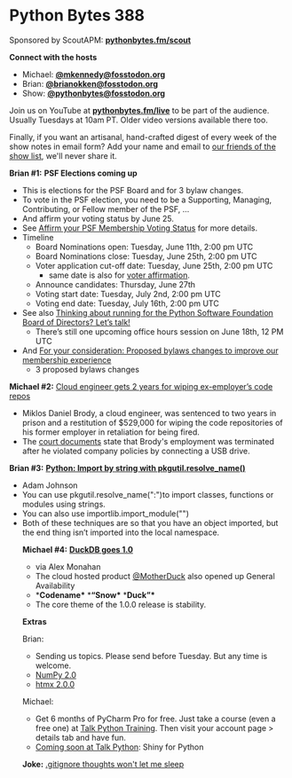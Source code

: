 # Python Bytes 388

Sponsored by ScoutAPM: [**pythonbytes.fm/scout**](https://pythonbytes.fm/scout)

**Connect with the hosts**

- Michael: [**@mkennedy@fosstodon.org**](https://fosstodon.org/@mkennedy)
- Brian: [**@brianokken@fosstodon.org**](https://fosstodon.org/@brianokken)
- Show: [**@pythonbytes@fosstodon.org**](https://fosstodon.org/@pythonbytes)

Join us on YouTube at [**pythonbytes.fm/live**](https://pythonbytes.fm/stream/live) to be part of the audience. Usually Tuesdays at 10am PT. Older video versions available there too.

Finally, if you want an artisanal, hand-crafted digest of every week of the show notes in email form? Add your name and email to [our friends of the show list](https://pythonbytes.fm/friends-of-the-show), we'll never share it. 

**Brian #1:** **PSF Elections coming up**

- This is elections for the PSF Board and for 3 bylaw changes.
- To vote in the PSF election, you need to be a Supporting, Managing, Contributing, or Fellow member of the PSF, …
- And affirm your voting status by June 25.
- See [Affirm your PSF Membership Voting Status](https://pyfound.blogspot.com/2024/06/affirm-your-psf-membership-voting-status.html?utm_source=pocket_shared) for more details.
- Timeline
  - Board Nominations open: Tuesday, June 11th, 2:00 pm UTC
  - Board Nominations close: Tuesday, June 25th, 2:00 pm UTC
  - Voter application cut-off date: Tuesday, June 25th, 2:00 pm UTC
    - same date is also for [voter affirmation](https://psfmember.org/user-information).
  - Announce candidates: Thursday, June 27th
  - Voting start date: Tuesday, July 2nd, 2:00 pm UTC
  - Voting end date: Tuesday, July 16th, 2:00 pm UTC 
- See also [Thinking about running for the Python Software Foundation Board of Directors? Let’s talk!](https://pyfound.blogspot.com/2024/05/blog-post.html)
  - There’s still one upcoming office hours session on June 18th, 12 PM UTC
- And [For your consideration: Proposed bylaws changes to improve our membership experience](https://pyfound.blogspot.com/2024/06/for-your-consideration-proposed-bylaws.html?utm_source=pocket_shared)
  - 3 proposed bylaws changes

**Michael #2:** [Cloud engineer gets 2 years for wiping ex-employer’s code repos](https://www.bleepingcomputer.com/news/security/cloud-engineer-gets-2-years-for-wiping-ex-employers-code-repos/)

- Miklos Daniel Brody, a cloud engineer, was sentenced to two years in prison and a restitution of $529,000 for wiping the code repositories of his former employer in retaliation for being fired.
- The [court documents](https://www.documentcloud.org/documents/24215622-united-states-v-brody?responsive=1&title=1) state that Brody's employment was terminated after he violated company policies by connecting a USB drive.

**Brian #3:** [**Python: Import by string with pkgutil.resolve_name()**](https://adamj.eu/tech/2024/06/17/python-import-by-string/)

- Adam Johnson
- You can use pkgutil.resolve_name("<package>:<object>")to import classes, functions or modules using strings. 
- You can also use importlib.import_module("<modulename>") 
- Both of these techniques are so that you have an object imported, but the end thing isn’t imported into the local namespace. 

**Michael #4:** [**DuckDB goes 1.0**](https://x.com/__AlexMonahan__/status/1801435781380325448)

- via Alex Monahan
- The cloud hosted product [@MotherDuck](https://x.com/motherduck) also opened up General Availability
- ***Codename\*** ***“Snow\*** ***Duck”\***
- The core theme of the 1.0.0 release is stability. 

**Extras** 

Brian:

- Sending us topics. Please send before Tuesday. But any time is welcome.
- [NumPy 2.0 ](https://blog.scientific-python.org/numpy/numpy2/)
- [htmx 2.0.0](https://htmx.org/posts/2024-06-17-htmx-2-0-0-is-released/)

Michael:

- Get 6 months of PyCharm Pro for free. Just take a course (even a free one) at [Talk Python Training](https://training.talkpython.fm). Then visit your account page > details tab and have fun.
- [Coming soon at Talk Python](https://x.com/TalkPython/status/1803098742515732679): Shiny for Python

**Joke:** [.gitignore thoughts won't let me sleep](https://devhumor.com/media/gitignore-thoughts-won-t-let-me-sleep)